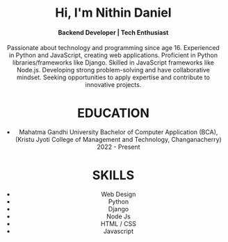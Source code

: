 <center>
  <h1>Hi, I'm Nithin Daniel</h1>
  <h4>Backend Developer | Tech Enthusiast</h4><center>

    
  <p>Passionate about technology and programming since age 16. Experienced in Python and JavaScript, creating web applications. Proficient in Python libraries/frameworks like Django. Skilled in JavaScript frameworks like Node.js. Developing strong problem-solving and have collaborative mindset. Seeking opportunities to apply expertise and contribute to innovative projects.</p>

<h1>EDUCATION</h1>

- Mahatma Gandhi University
Bachelor of Computer Application
(BCA), (Kristu Jyoti College of
Management and Technology,
Changanacherry) 2022 - Present

<h1>SKILLS</h1>

- Web Design
- Python
- Django
- Node Js
- HTML / CSS
- Javascript
